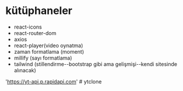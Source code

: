 # kütüphaneler

- react-icons
- react-router-dom
- axios
- react-player(video oynatma)
- zaman formatlama (moment)
- millify (sayı formatlama)
- tailwind (stillendirme--bootstrap gibi ama gelişmişi--kendi sitesinde alınacak)

'https://yt-api.p.rapidapi.com'
#   y t c l o n e  
 